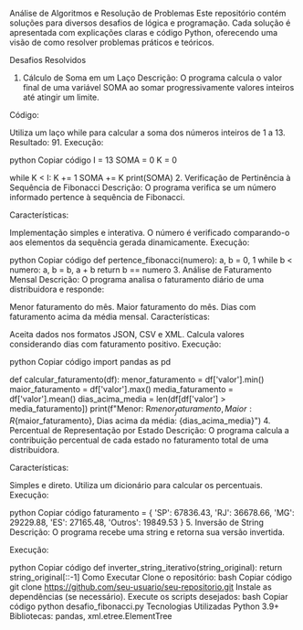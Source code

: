 Análise de Algoritmos e Resolução de Problemas
Este repositório contém soluções para diversos desafios de lógica e programação. Cada solução é apresentada com explicações claras e código Python, oferecendo uma visão de como resolver problemas práticos e teóricos.

Desafios Resolvidos
1. Cálculo de Soma em um Laço
Descrição: O programa calcula o valor final de uma variável SOMA ao somar progressivamente valores inteiros até atingir um limite.

Código:

Utiliza um laço while para calcular a soma dos números inteiros de 1 a 13.
Resultado: 91.
Execução:

python
Copiar código
I = 13
SOMA = 0
K = 0

while K < I:
    K += 1
    SOMA += K
print(SOMA)
2. Verificação de Pertinência à Sequência de Fibonacci
Descrição: O programa verifica se um número informado pertence à sequência de Fibonacci.

Características:

Implementação simples e interativa.
O número é verificado comparando-o aos elementos da sequência gerada dinamicamente.
Execução:

python
Copiar código
def pertence_fibonacci(numero):
    a, b = 0, 1
    while b < numero:
        a, b = b, a + b
    return b == numero
3. Análise de Faturamento Mensal
Descrição: O programa analisa o faturamento diário de uma distribuidora e responde:

Menor faturamento do mês.
Maior faturamento do mês.
Dias com faturamento acima da média mensal.
Características:

Aceita dados nos formatos JSON, CSV e XML.
Calcula valores considerando dias com faturamento positivo.
Execução:

python
Copiar código
import pandas as pd

def calcular_faturamento(df):
    menor_faturamento = df['valor'].min()
    maior_faturamento = df['valor'].max()
    media_faturamento = df['valor'].mean()
    dias_acima_media = len(df[df['valor'] > media_faturamento])
    print(f"Menor: R${menor_faturamento}, Maior: R${maior_faturamento}, Dias acima da média: {dias_acima_media}")
4. Percentual de Representação por Estado
Descrição: O programa calcula a contribuição percentual de cada estado no faturamento total de uma distribuidora.

Características:

Simples e direto.
Utiliza um dicionário para calcular os percentuais.
Execução:

python
Copiar código
faturamento = {
    'SP': 67836.43,
    'RJ': 36678.66,
    'MG': 29229.88,
    'ES': 27165.48,
    'Outros': 19849.53
}
5. Inversão de String
Descrição: O programa recebe uma string e retorna sua versão invertida.

Execução:

python
Copiar código
def inverter_string_iterativo(string_original):
    return string_original[::-1]
Como Executar
Clone o repositório:
bash
Copiar código
git clone https://github.com/seu-usuario/seu-repositorio.git
Instale as dependências (se necessário).
Execute os scripts desejados:
bash
Copiar código
python desafio_fibonacci.py
Tecnologias Utilizadas
Python 3.9+
Bibliotecas: pandas, xml.etree.ElementTree
